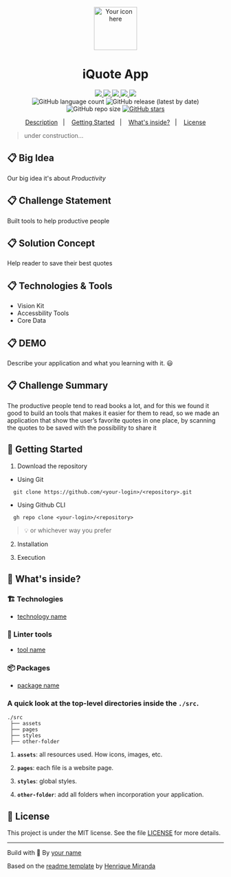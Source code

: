 <p align="center">
  <img alt="Your icon here" src="./src/assets/icon.png" width="100"/>
</p>
<h1 align="center">
  iQuote App
</h1>

<!-- Badges -->
<p align="center">
  <!-- if your  -->
  <a href="https://github.com/<your-login>/<repository>/graphs/commit-activity" alt="Maintenance">
    <img src="https://img.shields.io/badge/Maintained%3F-yes-1EAE72.svg" />
  </a>

  <!-- if your app is a website -->
  <a href="https://<link>" alt="Website <link>">
    <img src="https://img.shields.io/website-up-down-1EAE72-red/https/<link>" />
  </a>

  <!-- License -->
  <a href="./LICENSE" alt="License: MIT">
    <img src="https://img.shields.io/badge/License-MIT-1EAE72.svg" />
  </a>

  <!-- codefactor -->
  <a href="https://www.codefactor.io/repository/github/<your-login>/<repository>" alt="CodeFactor">
    <img src="https://www.codefactor.io/repository/github/<your-login>/<repository>/badge" />
  </a>

  <!-- if your app is a website deployed on Netlify -->
  <a href="https://app.netlify.com/sites/<name>/deploys" alt="Netlify Status">
    <img src="https://api.netlify.com/api/v1/badges/<netplify-id>/deploy-status" />
  </a>

  <br/>

  <img alt="GitHub language count" src="https://img.shields.io/github/languages/count/<your-login>/<repository>?color=blue">

  <!-- version -->
  <img alt="GitHub release (latest by date)" src="https://img.shields.io/github/v/release/<your-login>/<repository>">

  <!-- GitHub repo size -->
  <img alt="GitHub repo size" src="https://img.shields.io/github/repo-size/<your-login>/<repository>">

  <!-- Social -->  
  <a href="https://github.com/<your-login>/<repository>/stargazers">
    <img alt="GitHub stars" src="https://img.shields.io/github/stars/<your-login>/<repository>?style=social">
  </a>

  <!-- more badges here -> https://gist.github.com/tterb/982ae14a9307b80117dbf49f624ce0e8 -->
</p>

<!-- summary -->
<p align="center">
  <a href="#clipboard-description">Description</a>&nbsp;&nbsp;&nbsp;|&nbsp;&nbsp;&nbsp;
  <a href="#rocket-getting-started">Getting Started</a>&nbsp;&nbsp;&nbsp;|&nbsp;&nbsp;&nbsp;
  <a href="#-whats-inside">What's inside?</a>&nbsp;&nbsp;&nbsp;|&nbsp;&nbsp;&nbsp;
  <a href="#memo-license">License</a>
</p>

> under construction...

## :clipboard: Big Idea
Our big idea it's about  *Productivity*

## :clipboard: Challenge Statement
Built tools to help productive people

## :clipboard: Solution Concept
Help reader to save their best quotes

## :clipboard: Technologies & Tools

 - Vision Kit
 - Accessbility Tools 
 - Core Data

## :clipboard: DEMO
Describe your application and what you learning with it. 😃

## :clipboard: Challenge Summary
The productive people tend to read books a lot, and for this we found it good to build an tools that makes it easier for them to read, so we made an application that show the user’s favorite quotes in one place, by scanning the quotes to be saved with the possibility to share it  

## :rocket: Getting Started

1. Download the repository

  - Using Git
```shell
  git clone https://github.com/<your-login>/<repository>.git
```
  - Using Github CLI
```shell
  gh repo clone <your-login>/<repository>
```
  > :bulb: or whichever way you prefer

2. Installation

3. Execution


## 🧐 What's inside?

### :building_construction: Technologies
- [technology name](<link>)
  

### :lipstick: Linter tools
- [tool name](<link>)


### :package: Packages
- [package name](<link>)

### A quick look at the top-level directories inside the `./src`.

    ./src
     ├── assets
     ├── pages
     ├── styles
     ├── other-folder

1.  **`assets`**: all resources used. How icons, images, etc.

2.  **`pages`**: each file is a website page.

3.  **`styles`**: global styles.
   
4.  **`other-folder`**: add all folders when incorporation your application.

## :memo: License

This project is under the MIT license. See the file [LICENSE](LICENSE) for more details.

---

Build with 💙 By [your name](<your-website>)

Based on the [readme template](https://gist.github.com/henry-ns/a00234378353d9ca43e1bfe043202192) by [Henrique Miranda](http://thehenry.dev/)
